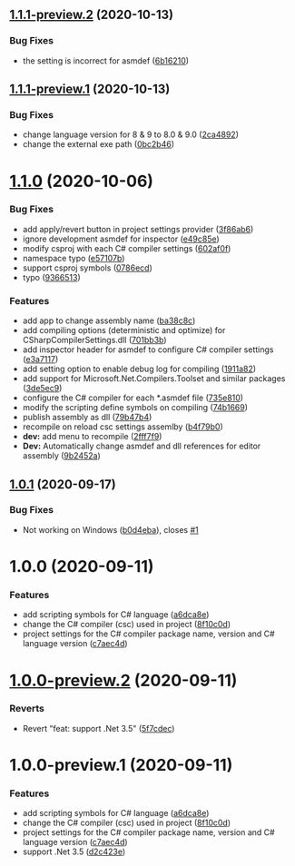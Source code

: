 ## [1.1.1-preview.2](https://github.com/mob-sakai/CSharpCompilerSettingsForUnity/compare/v1.1.1-preview.1...v1.1.1-preview.2) (2020-10-13)


### Bug Fixes

* the setting is incorrect for asmdef ([6b16210](https://github.com/mob-sakai/CSharpCompilerSettingsForUnity/commit/6b1621042b55cbe6a82138b29b029b1647cc79f7))

## [1.1.1-preview.1](https://github.com/mob-sakai/CSharpCompilerSettingsForUnity/compare/v1.1.0...v1.1.1-preview.1) (2020-10-13)


### Bug Fixes

* change language version for 8 & 9 to 8.0 & 9.0 ([2ca4892](https://github.com/mob-sakai/CSharpCompilerSettingsForUnity/commit/2ca48927cfcbacd4ac26e38148893334fc008171))
* change the external exe path ([0bc2b46](https://github.com/mob-sakai/CSharpCompilerSettingsForUnity/commit/0bc2b46777fd758a569aa2c339c77a87fff5c955))

# [1.1.0](https://github.com/mob-sakai/CSharpCompilerSettingsForUnity/compare/v1.0.1...v1.1.0) (2020-10-06)


### Bug Fixes

* add apply/revert button in project settings provider ([3f86ab6](https://github.com/mob-sakai/CSharpCompilerSettingsForUnity/commit/3f86ab6eb4fe3a342def7413929e13175bc0b016))
* ignore development asmdef for inspector ([e49c85e](https://github.com/mob-sakai/CSharpCompilerSettingsForUnity/commit/e49c85e36a08a5627ff340e8ee767014ec908704))
* modify csproj with each C# compiler settings ([602af0f](https://github.com/mob-sakai/CSharpCompilerSettingsForUnity/commit/602af0fe8b157b26decc261d3eee1c07b06e28ce))
* namespace typo ([e57107b](https://github.com/mob-sakai/CSharpCompilerSettingsForUnity/commit/e57107b5b2b37453d121f0fb49fde593b773a3ef))
* support csproj symbols ([0786ecd](https://github.com/mob-sakai/CSharpCompilerSettingsForUnity/commit/0786ecdd009f96131dda00efaeaabfced41087f8))
* typo ([9366513](https://github.com/mob-sakai/CSharpCompilerSettingsForUnity/commit/9366513dd68c340ca870d66284d778cf62d829f0))


### Features

* add app to change assembly name ([ba38c8c](https://github.com/mob-sakai/CSharpCompilerSettingsForUnity/commit/ba38c8ceb625d6b972ef5b5552c9ad716b12249e))
* add compiling options (deterministic and optimize) for CSharpCompilerSettings.dll ([701bb3b](https://github.com/mob-sakai/CSharpCompilerSettingsForUnity/commit/701bb3b73b19eb115588e76fb70bc48f9124ff41))
* add inspector header for asmdef to configure C# compiler settings ([e3a7117](https://github.com/mob-sakai/CSharpCompilerSettingsForUnity/commit/e3a711711df1e964a9f18a336b4a001a6afcb015))
* add setting option to enable debug log for compiling ([1911a82](https://github.com/mob-sakai/CSharpCompilerSettingsForUnity/commit/1911a82a8a7559987d902d4017436f86b944f528))
* add support for Microsoft.Net.Compilers.Toolset and similar packages ([3de5ec9](https://github.com/mob-sakai/CSharpCompilerSettingsForUnity/commit/3de5ec94b002764d42af1b57d135fdaf7a484156))
* configure the C# compiler for each *.asmdef file ([735e810](https://github.com/mob-sakai/CSharpCompilerSettingsForUnity/commit/735e810bc99d7659f0c1f9ccab2a004f20795f55))
* modify the scripting define symbols on compiling ([74b1669](https://github.com/mob-sakai/CSharpCompilerSettingsForUnity/commit/74b1669c4f6d425665e0ad72bea8bdfd65c9e139))
* publish assembly as dll ([79b47b4](https://github.com/mob-sakai/CSharpCompilerSettingsForUnity/commit/79b47b4abcc8d7c6a33df7fad82d09391ada77cb))
* recompile on reload csc settings assemlby ([b4f79b0](https://github.com/mob-sakai/CSharpCompilerSettingsForUnity/commit/b4f79b02e5b09638deefa4c9ef516751a782ad08))
* **dev:** add menu to recompile ([2fff7f9](https://github.com/mob-sakai/CSharpCompilerSettingsForUnity/commit/2fff7f9b6deb97395d3899af7ae0f704cf742d1b))
* **Dev:** Automatically change asmdef and dll references for editor assembly ([9b2452a](https://github.com/mob-sakai/CSharpCompilerSettingsForUnity/commit/9b2452a7626e62a024f6a3ecb4a52995d4dc0e3b))

## [1.0.1](https://github.com/mob-sakai/CSharpCompilerSettingsForUnity/compare/v1.0.0...v1.0.1) (2020-09-17)


### Bug Fixes

* Not working on Windows ([b0d4eba](https://github.com/mob-sakai/CSharpCompilerSettingsForUnity/commit/b0d4ebacf6d940b14aecf6d79ef7fdb4ebddcaa3)), closes [#1](https://github.com/mob-sakai/CSharpCompilerSettingsForUnity/issues/1)

# 1.0.0 (2020-09-11)


### Features

* add scripting symbols for C# language ([a6dca8e](https://github.com/mob-sakai/CSharpCompilerSettingsForUnity/commit/a6dca8efdfc45debc8878349619f85b18179cd22))
* change the C# compiler (csc) used in project ([8f10c0d](https://github.com/mob-sakai/CSharpCompilerSettingsForUnity/commit/8f10c0d2735a3bcd7fbfb1e72fe8c55caee37e91))
* project settings for the C# compiler package name, version and C# language version ([c7aec4d](https://github.com/mob-sakai/CSharpCompilerSettingsForUnity/commit/c7aec4d6d40c2a85bb53a643509487a6e10e0503))

# [1.0.0-preview.2](https://github.com/mob-sakai/CSharpCompilerSettingsForUnity/compare/v1.0.0-preview.1...v1.0.0-preview.2) (2020-09-11)


### Reverts

* Revert "feat: support .Net 3.5" ([5f7cdec](https://github.com/mob-sakai/CSharpCompilerSettingsForUnity/commit/5f7cdecfd743a89c09f36ea3946576d4d93d9d2d))

# 1.0.0-preview.1 (2020-09-11)


### Features

* add scripting symbols for C# language ([a6dca8e](https://github.com/mob-sakai/CSharpCompilerSettingsForUnity/commit/a6dca8efdfc45debc8878349619f85b18179cd22))
* change the C# compiler (csc) used in project ([8f10c0d](https://github.com/mob-sakai/CSharpCompilerSettingsForUnity/commit/8f10c0d2735a3bcd7fbfb1e72fe8c55caee37e91))
* project settings for the C# compiler package name, version and C# language version ([c7aec4d](https://github.com/mob-sakai/CSharpCompilerSettingsForUnity/commit/c7aec4d6d40c2a85bb53a643509487a6e10e0503))
* support .Net 3.5 ([d2c423e](https://github.com/mob-sakai/CSharpCompilerSettingsForUnity/commit/d2c423e4a04706dd0801291202bb98c27b85bec2))
